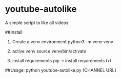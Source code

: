 # youtube-autolike
A simple script to like all videos

##Install
1.  Create a venv environment
    python3 -m venv venv

2. active venv
    source venv/bin/activate

3. install requirements
    pip -r install requirements.txt
    

##Usage:
python youtube-autolike.py {CHANNEL URL}